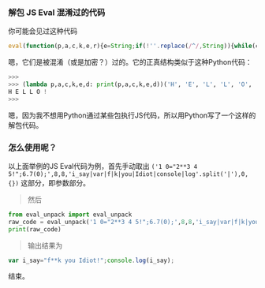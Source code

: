 ### 解包 JS Eval 混淆过的代码

你可能会见过这种代码
```js
eval(function(p,a,c,k,e,r){e=String;if(!''.replace(/^/,String)){while(c--)r[c]=k[c]||c;k=[function(e){return r[e]}];e=function(){return'\\w+'};c=1};while(c--)if(k[c])p=p.replace(new RegExp('\\b'+e(c)+'\\b','g'),k[c]);return p}('1 0="2**3 4 5!";6.7(0);',8,8,'i_say|var|f|k|you|Idiot|console|log'.split('|'),0,{}))
```
嗯，它们是被混淆（或是加密？）过的。它的正真结构类似于这种Python代码：
```python
>>>
>>> (lambda p,a,c,k,e,d: print(p,a,c,k,e,d))('H', 'E', 'L', 'L', 'O', '!')
H E L L O !
>>>
```

嗯，因为我不想用Python通过某些包执行JS代码，所以用Python写了一个这样的解包代码。

### 怎么使用呢？
以上面举例的JS Eval代码为例，首先手动取出 `('1 0="2**3 4 5!";6.7(0);',8,8,'i_say|var|f|k|you|Idiot|console|log'.split('|'),0,{})` 这部分，即参数部分。
> 然后
```python
from eval_unpack import eval_unpack
raw_code = eval_unpack('1 0="2**3 4 5!";6.7(0);',8,8,'i_say|var|f|k|you|Idiot|console|log'.split('|'),0,{})
print(raw_code)
```
> 输出结果为
```js
var i_say="f**k you Idiot!";console.log(i_say);
```

结束。
